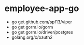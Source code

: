 # employee-app-go

- go get github.com/spf13/viper
- go get gorm.io/gorm
- go get gorm.io/driver/postgres
- golang.org/x/oauth2